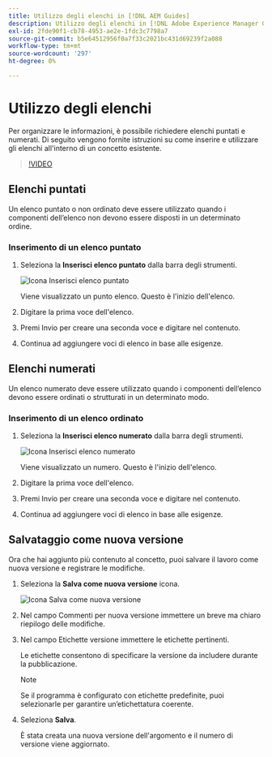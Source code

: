 ```yaml
---
title: Utilizzo degli elenchi in [!DNL AEM Guides]
description: Utilizzo degli elenchi in [!DNL Adobe Experience Manager Guides]
exl-id: 2fde90f1-cb78-4953-ae2e-1fdc3c7798a7
source-git-commit: b5e64512956f0a7f33c2021bc431d69239f2a088
workflow-type: tm+mt
source-wordcount: '297'
ht-degree: 0%

---
```


# Utilizzo degli elenchi

Per organizzare le informazioni, è possibile richiedere elenchi puntati e numerati. Di seguito vengono fornite istruzioni su come inserire e utilizzare gli elenchi all&#39;interno di un concetto esistente.

>[!VIDEO](https://video.tv.adobe.com/v/336658?quality=12&learn=on)

## Elenchi puntati

Un elenco puntato o non ordinato deve essere utilizzato quando i componenti dell’elenco non devono essere disposti in un determinato ordine.

### Inserimento di un elenco puntato

1. Seleziona la **Inserisci elenco puntato** dalla barra degli strumenti.

   ![Icona Inserisci elenco puntato](images/lesson-6/insert-bulleted-list.png)

   Viene visualizzato un punto elenco. Questo è l&#39;inizio dell&#39;elenco.

1. Digitare la prima voce dell&#39;elenco.
1. Premi Invio per creare una seconda voce e digitare nel contenuto.
1. Continua ad aggiungere voci di elenco in base alle esigenze.

## Elenchi numerati

Un elenco numerato deve essere utilizzato quando i componenti dell’elenco devono essere ordinati o strutturati in un determinato modo.

### Inserimento di un elenco ordinato

1. Seleziona la **Inserisci elenco numerato** dalla barra degli strumenti.

   ![Icona Inserisci elenco numerato](images/lesson-6/insert-numbered-list.png)

   Viene visualizzato un numero. Questo è l&#39;inizio dell&#39;elenco.

1. Digitare la prima voce dell&#39;elenco.
1. Premi Invio per creare una seconda voce e digitare nel contenuto.
1. Continua ad aggiungere voci di elenco in base alle esigenze.

## Salvataggio come nuova versione

Ora che hai aggiunto più contenuto al concetto, puoi salvare il lavoro come nuova versione e registrare le modifiche.

1. Seleziona la **Salva come nuova versione** icona.

   ![Icona Salva come nuova versione](images/common/save-as-new-version.png)

1. Nel campo Commenti per nuova versione immettere un breve ma chiaro riepilogo delle modifiche.
1. Nel campo Etichette versione immettere le etichette pertinenti.

   Le etichette consentono di specificare la versione da includere durante la pubblicazione.

   >[!NOTE]
   > 
   > Se il programma è configurato con etichette predefinite, puoi selezionarle per garantire un’etichettatura coerente.

1. Seleziona **Salva**.

   È stata creata una nuova versione dell&#39;argomento e il numero di versione viene aggiornato.
